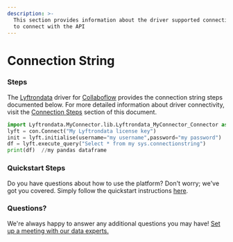 ```yaml
---
description: >-
  This section provides information about the driver supported connection string
  to connect with the API
---
```


# Connection String

### Steps

The [Lyftrondata](https://www.lyftrondata.com/) driver for [Collaboflow](https://www.lyftrondata.com/integration/collaboflow/) provides the connection string steps documented below. For more detailed information about driver connectivity, visit the [Connection Steps](../../../erp/dynamics-365-business-central/connection-steps.md) section of this document.

```python
import Lyftrondata.MyConnector.lib.Lyftrondata_MyConnector_Connector as con
lyft = con.Connect("My Lyftrondata license key")
init = lyft.initialise(username="my username",password="my password")
df = lyft.execute_query("Select * from my sys.connectionstring")
print(df)  //my pandas dataframe
```

### Quickstart Steps

Do you have questions about how to use the platform? Don't worry; we've got you covered. Simply follow the quickstart instructions [here](../../../../quickstart-steps.md).

### Questions? <a href="#questions" id="questions"></a>

We're always happy to answer any additional questions you may have! [Set up a meeting with our data experts.](https://www.lyftrondata.com/book-a-meeting/)
